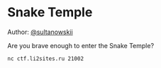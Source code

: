 # Snake Temple
Author: [@sultanowskii](http://t.me/sultanowskii)

Are you brave enough to enter the Snake Temple?

`nc ctf.li2sites.ru 21002`
